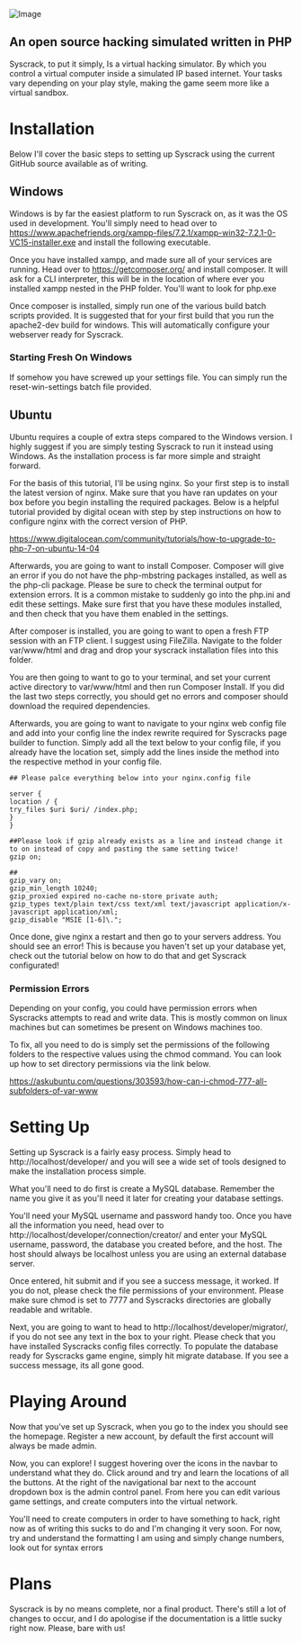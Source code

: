 ![Image](https://i.imgur.com/9HssB8T.png)
 ## An open source hacking simulated written in PHP
 
 Syscrack, to put it simply, Is a virtual hacking simulator. By which you control a virtual computer inside a simulated IP based internet. Your tasks vary depending on your play style, making the game seem more like a virtual sandbox.
 
 Installation
 ===========
 
 Below I'll cover the basic steps to setting up Syscrack using the current GitHub source available as of writing.
 
 ## Windows
 
 Windows is by far the easiest platform to run Syscrack on, as it was the OS used in development. You'll simply need to head over to https://www.apachefriends.org/xampp-files/7.2.1/xampp-win32-7.2.1-0-VC15-installer.exe and install the following executable.
 
 Once you have installed xampp, and made sure all of your services are running. Head over to https://getcomposer.org/ and install composer. It will ask for a CLI interpreter, this will be in the location of where ever you installed xampp nested in the PHP folder. You'll want to look for php.exe
 
 Once composer is installed, simply run one of the various build batch scripts provided. It is suggested that for your first build that you run the apache2-dev build for windows. This will automatically configure your webserver ready for Syscrack.
 
 ### Starting Fresh On Windows
 
 If somehow you have screwed up your settings file. You can simply run the reset-win-settings batch file provided.
 
 ## Ubuntu
 
 Ubuntu requires a couple of extra steps compared to the Windows version. I highly suggest if you are simply testing Syscrack to run it instead using Windows. As the installation process is far more simple and straight forward.
 
 For the basis of this tutorial, I'll be using nginx. So your first step is to install the latest version of nginx. Make sure that you have ran updates on your box before you begin installing the required packages. Below is a helpful tutorial provided by digital ocean with step by step instructions on how to configure nginx with the correct version of PHP.
 
 https://www.digitalocean.com/community/tutorials/how-to-upgrade-to-php-7-on-ubuntu-14-04
 
 Afterwards, you are going to want to install Composer. Composer will give an error if you do not have the php-mbstring packages installed, as well as the php-cli package. Please be sure to check the terminal output for extension errors. It is a common mistake to suddenly go into the php.ini and edit these settings. Make sure first that you have these modules installed, and then check that you have them enabled in the settings.
 
 After composer is installed, you are going to want to open a fresh FTP session with an FTP client. I suggest using FileZilla. Navigate to the folder var/www/html and drag and drop your syscrack installation files into this folder.
 
 You are then going to want to go to your terminal, and set your current active directory to var/www/html and then run Composer Install. If you did the last two steps correctly, you should get no errors and composer should download the required dependencies. 
 
 Afterwards, you are going to want to navigate to your nginx web config file and add into your config line the index rewrite required for Syscracks page builder to function. Simply add all the text below to your config file, if you already have the location set, simply add the lines inside the method into the respective method in your config file.
 
 ```
 ## Please palce everything below into your nginx.config file
 
 server {
 location / {
 try_files $uri $uri/ /index.php;
 }
 }
 
 ##Please look if gzip already exists as a line and instead change it to on instead of copy and pasting the same setting twice!
 gzip on;
 
 ##
 gzip_vary on;
 gzip_min_length 10240;
 gzip_proxied expired no-cache no-store private auth;
 gzip_types text/plain text/css text/xml text/javascript application/x-javascript application/xml;
 gzip_disable "MSIE [1-6]\.";
 ```
 
 Once done, give nginx a restart and then go to your servers address. You should see an error! This is because you haven't set up your database yet, check out the tutorial below on how to do that and get Syscrack configurated!
 
 ### Permission Errors
 
 Depending on your config, you could have permission errors when Syscracks attempts to read and write data. This is mostly common on linux machines but can sometimes be present on Windows machines too.
 
 To fix, all you need to do is simply set the permissions of the following folders to the respective values using the chmod command. You can look up how to set directory permissions via the link below.
 
 https://askubuntu.com/questions/303593/how-can-i-chmod-777-all-subfolders-of-var-www
 
 Setting Up
 ===========
 
 Setting up Syscrack is a fairly easy process. Simply head to http://localhost/developer/ and you will see a wide set of tools designed to make the installation process simple.
 
 What you'll need to do first is create a MySQL database. Remember the name you give it as you'll need it later for creating your database settings.
 
 You'll need your MySQL username and password handy too. Once you have all the information you need, head over to http://localhost/developer/connection/creator/ and enter your MySQL username, password, the database you created before, and the host. The host should always be localhost unless you are using an external database server.
 
 Once entered, hit submit and if you see a success message, it worked. If you do not, please check the file permissions of your environment. Please make sure chmod is set to 7777 and Syscracks directories are globally readable and writable.
 
 Next, you are going to want to head to http://localhost/developer/migrator/, if you do not see any text in the box to your right. Please check that you have installed Syscracks config files correctly. To populate the database ready for Syscracks game engine, simply hit migrate database. If you see a success message, its all gone good.
 
 Playing Around
 ===========
 
 Now that you've set up Syscrack, when you go to the index you should see the homepage. Register a new account, by default the first account will always be made admin. 
 
 Now, you can explore! I suggest hovering over the icons in the navbar to understand what they do. Click around and try and learn the locations of all the buttons. At the right of the navigational bar next to the account dropdown box is the admin control panel. From here you can edit various game settings, and create computers into the virtual network.
 
 You'll need to create computers in order to have something to hack, right now as of writing this sucks to do and I'm changing it very soon. For now, try and understand the formatting I am using and simply change numbers, look out for syntax errors
 
 
 Plans
 ===========
 
 Syscrack is by no means complete, nor a final product. There's still a lot of changes to occur, and I do apologise if the documentation is a little sucky right now. Please, bare with us!
